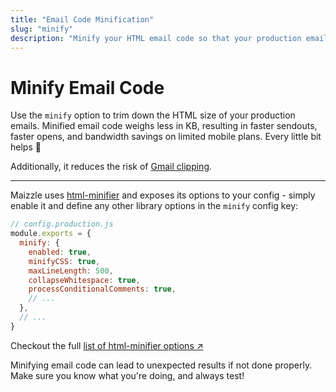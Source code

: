 ```yaml
---
title: "Email Code Minification"
slug: "minify"
description: "Minify your HTML email code so that your production emails weigh less and you avoid Gmail clipping"
---
```


# Minify Email Code

Use the `minify` option to trim down the HTML size of your production emails. Minified email code weighs less in KB, resulting in faster sendouts, faster opens, and bandwidth savings on limited mobile plans. Every little bit helps 🙂

Additionally, it reduces the risk of [Gmail clipping](https://github.com/hteumeuleu/email-bugs/issues/41).

---

Maizzle uses [html-minifier](https://www.npmjs.com/package/html-minifier) and exposes its options to your config - simply enable it and define any other library options in the `minify` config key:

```js
// config.production.js
module.exports = {
  minify: {
    enabled: true,
    minifyCSS: true,
    maxLineLength: 500,
    collapseWhitespace: true,
    processConditionalComments: true,
    // ...
  },
  // ...
}
```

Checkout the full [list of html-minifier options &nearr;](https://www.npmjs.com/package/html-minifier#options-quick-reference)

<div class="bg-gray-100 border-l-4 border-gradient-b-orange-dark p-4 mb-4 text-md" role="alert">
  <div class="text-gray-600">Minifying email code can lead to unexpected results if not done properly. Make sure you know what you're doing, and always test!</div>
</div>
